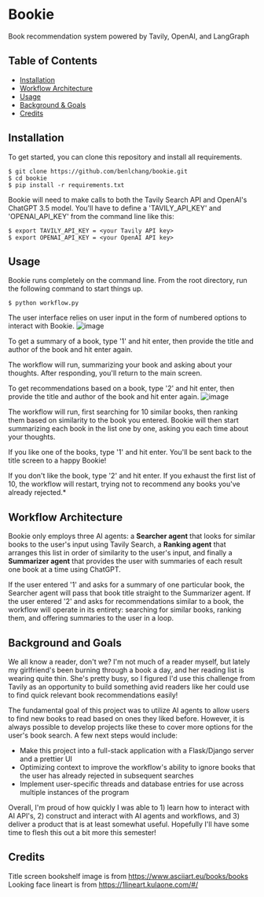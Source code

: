 # Bookie
Book recommendation system powered by Tavily, OpenAI, and LangGraph

## Table of Contents
* [Installation](#installation)
* [Workflow Architecture](#workflow-architecture)
* [Usage](#usage)
* [Background & Goals](#background-and-goals)
* [Credits](#credits)

## Installation
To get started, you can clone this repository and install all requirements.

```
$ git clone https://github.com/benlchang/bookie.git
$ cd bookie
$ pip install -r requirements.txt
```

Bookie will need to make calls to both the Tavily Search API and OpenAI's ChatGPT 3.5 model. You'll have to define a 'TAVILY_API_KEY' and 'OPENAI_API_KEY' from the command line like this:

```
$ export TAVILY_API_KEY = <your Tavily API key>
$ export OPENAI_API_KEY = <your OpenAI API key>
```


## Usage
Bookie runs completely on the command line. From the root directory, run the following command to start things up.

```
$ python workflow.py
```

The user interface relies on user input in the form of numbered options to interact with Bookie.
![image](https://github.com/user-attachments/assets/742df625-d051-452b-96a1-a99ca155cf68)


To get a summary of a book, type '1' and hit enter, then provide the title and author of the book and hit enter again.

The workflow will run, summarizing your book and asking about your thoughts. After responding, you'll return to the main screen.

To get recommendations based on a book, type '2' and hit enter, then provide the title and author of the book and hit enter again.
![image](https://github.com/user-attachments/assets/e8af572a-ebd5-4ead-a86a-26ccca7f2bcb)

The workflow will run, first searching for 10 similar books, then ranking them based on similarity to the book you entered. Bookie will then start summarizing each book in the list one by one, asking you 
each time about your thoughts. 

If you like one of the books, type '1' and hit enter. You'll be sent back to the title screen to a happy Bookie!

If you don't like the book, type '2' and hit enter. If you exhaust the first list of 10, the workflow will restart, trying not to recommend any books you've already rejected.*




## Workflow Architecture
Bookie only employs three AI agents: a **Searcher agent** that looks for similar books to the user's input using Tavily Search, a **Ranking agent** that arranges this list in order of similarity to the user's input, and finally a **Summarizer agent** that provides the user with summaries of each result one book at a time using ChatGPT. 

If the user entered '1' and asks for a summary of one particular book, the Searcher agent will pass that book title straight to the Summarizer agent. If the user entered '2' and asks for recommendations similar to a book, the workflow will operate in its entirety: searching for similar books, ranking them, and offering summaries to the user in a loop.


## Background and Goals
We all know a reader, don't we? I'm not much of a reader myself, but lately my girlfriend's been burning through a book a day, and her reading list
is wearing quite thin. She's pretty busy, so I figured I'd use this challenge from Tavily as an opportunity to build something avid readers like her
could use to find quick relevant book recommendations easily! 

The fundamental goal of this project was to utilize AI agents to allow users to find new books to read based on ones they liked before. However, it is always possible to develop projects like these to cover more options for the user's book search. A few next steps would include:

* Make this project into a full-stack application with a Flask/Django server and a prettier UI
* Optimizing context to improve the workflow's ability to ignore books that the user has already rejected in subsequent searches
* Implement user-specific threads and database entries for use across multiple instances of the program

Overall, I'm proud of how quickly I was able to 1) learn how to interact with AI API's, 2) construct and interact with AI agents and workflows, and 3) deliver a product that is at least somewhat useful. Hopefully I'll have some time to flesh this out a bit more this semester!


## Credits
Title screen bookshelf image is from https://www.asciiart.eu/books/books
Looking face lineart is from https://1lineart.kulaone.com/#/
